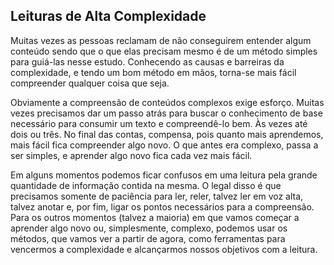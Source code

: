 ## Leituras de Alta Complexidade

Muitas vezes as pessoas reclamam de não conseguirem entender algum conteúdo sendo que o que elas precisam mesmo é de um método simples para guiá-las nesse estudo. Conhecendo as causas e barreiras da complexidade, e tendo um bom método em mãos, torna-se mais fácil compreender qualquer coisa que seja.

Obviamente a compreensão de conteúdos complexos exige esforço. Muitas vezes precisamos dar um passo atrás para buscar o conhecimento de base necessário para consumir um texto e compreendê-lo bem. Às vezes até dois ou três. No final das contas, compensa, pois quanto mais aprendemos, mais fácil fica compreender algo novo. O que antes era complexo, passa a ser simples, e aprender algo novo fica cada vez mais fácil.

Em alguns momentos podemos ficar confusos em uma leitura pela grande quantidade de informação contida na mesma. O legal disso é que precisamos somente de paciência para ler, reler, talvez ler em voz alta, talvez anotar e, por fim, ligar os pontos necessários para a compreensão. Para os outros momentos (talvez a maioria) em que vamos começar a aprender algo novo ou, simplesmente, complexo, podemos usar os métodos, que vamos ver a partir de agora, como ferramentas para vencermos a complexidade e alcançarmos nossos objetivos com a leitura.
